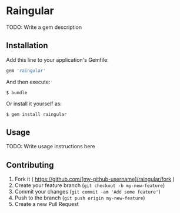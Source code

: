 # Raingular

TODO: Write a gem description

## Installation

Add this line to your application's Gemfile:

```ruby
gem 'raingular'
```

And then execute:

    $ bundle

Or install it yourself as:

    $ gem install raingular

## Usage

TODO: Write usage instructions here

## Contributing

1. Fork it ( https://github.com/[my-github-username]/raingular/fork )
2. Create your feature branch (`git checkout -b my-new-feature`)
3. Commit your changes (`git commit -am 'Add some feature'`)
4. Push to the branch (`git push origin my-new-feature`)
5. Create a new Pull Request
